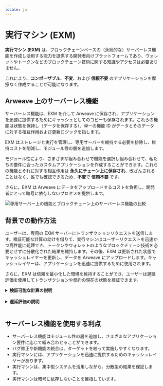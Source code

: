 ```yaml
---
locale: ja
---
```

# 実行マシン (EXM)

**実行マシン (EXM)** は、ブロックチェーンベースの（永続的な）サーバーレス機能を作成し活用する能力を提供する開発者向けプラットフォームであり、ウォレットやトークンなどのブロックチェーン技術に関する知識やアクセスは必要ありません。

これにより、**コンポーザブル**、**不変**、および **信頼不要** のアプリケーションを摩擦なく作成することが可能になります。

## Arweave 上のサーバーレス機能

サーバーレス機能は、EXM を介して Arweave に保存され、アプリケーションを迅速に提供するためにキャッシュとしてのコピーも保存されます。これらの機能は状態を保持し（データを保存する）、単一の機能 ID がデータとそのデータに対する相互作用および更新ロジックを指します。

EXM はストレージと実行を管理し、専用サーバーを維持する必要を排除し、維持コストを削減し、モジュール性の層を追加します。

モジュール性により、さまざまな組み合わせで機能を選択し組み合わせて、私たちの要件に合ったカスタムアプリケーションを作成することができます。これらの機能とそれに対する相互作用は **永久にチェーン上に保存され**、改ざんされることはなく、誰でも確認できるため、**不変**で **信頼不要** です。

さらに、EXM は Arweave にデータをアップロードするコストを負担し、開発者にとって暗号に依存しないプロセスを提供します。

![専用サーバー上の機能とブロックチェーン上のサーバーレス機能の比較](~@source/images/exm-serverless-functions.png)

## 背景での動作方法

ユーザーは、専用の EXM サーバーにトランザクションリクエストを送信します。検証可能な計算の助けを借りて、実行マシンはユーザーリクエストを迅速かつ高性能に処理でき、トークンやウォレットのようなブロックチェーン技術を必要とせずに分散化された結果を維持します。その後、EXM は更新された状態でキャッシュレイヤーを更新し、データを Arweave にアップロードします。キャッシュレイヤーは、アプリケーションを迅速に提供するために使用されます。

さらに、EXM は信頼を最小化した環境を維持することができ、ユーザーは遅延評価を使用してトランザクションや契約の現在の状態を検証できます。

<details>
<summary><strong>検証可能な計算の説明</strong></summary>

<strong>検証可能な計算</strong>は、集中型システムの利点を活用しながら、分散型の結果を保証する計算の一形態です。

すべてのサーバーレス機能は、情報の状態を読み取るか更新する能力を持っています。検証可能な計算を使用すると、この状態は集中型サーバーにキャッシュされ、処理時に合意が必要ないため、パフォーマンスが向上しますが、情報は常にユーザーによる検証のために利用可能です。これにより、ユーザーはキャッシュレイヤーに保存されている間でも「遅延評価」を行うことができ、最終的にオンチェーンに移動します。

![検証可能な計算の説明](~@source/images/exm-verifiable-computing.png)

検証可能な計算がシームレスに機能するためには、いくつかのコア部分が実装される必要があります。

- <strong>エグゼキューター</strong>: ユーザートランザクションリクエストを処理し、キャッシュするソフトウェア。
- <strong>プロセッサ</strong>: 単一または複数のユーザーからトランザクションを受け取る責任を持つ集中型パイプライン（システム）。トランザクションのバルクを受信した後、新しいデータを使用してスマートコントラクトを再評価する必要があります。トランザクションが受信されると、スマートコントラクトの最新の状態がアップグレードされ、ユーザーがアクセスできるように保存される必要があります。プロセッサは通常、タイムスタンプによってトランザクションの順序を決定します。
- <strong>コンベイヤー</strong>: データベースのブロックチェーンと橋渡しをする集中型システム。プロセッサによって受信されたすべてのトランザクションはコンベイヤーに送信され、このオペレーションを Arweave のようなデータベースのブロックチェーンに保存することを保証します。
</details>
<br/>

<details>
<summary><strong>遅延評価の説明</strong></summary>

![遅延評価の説明](~@source/images/exm-lazy-evaluation.png)

<strong>遅延評価</strong>は、名前が示すように、スマートコントラクトとその現在の状態をブロックチェーンで遅延評価する方法です。スマートコントラクト自体とそれに対するすべての相互作用（書き込み操作）はチェーン上に保存され、任意のユーザーがアクセスできます。

これは、ノードからユーザーに処理の負担を移すことを目的としています。ユーザーは、スマートコントラクトコードとそれとの相互作用をローカルで評価し、現在の契約の状態を検証することができます。

これにより、ノードがチェーンの現在の状態の完全なコピーを保存し、それに対して合意に達する必要がなくなります。したがって、コストを削減し、パフォーマンスを向上させます。

すべての人が同じデータにアクセスできるため、すべての人が同じ方法で解釈し、情報の現在の状態にアクセスできることが保証されます。
</details>
<br/>

## サーバーレス機能を使用する利点

- サーバーレス機能はモジュール性の層を追加し、さまざまなアプリケーション要件に応じて組み合わせることができます。
- バグ修正や新機能の統合は、ターゲットを絞って実施しやすくなります。
- 実行マシンには、アプリケーションを迅速に提供するためのキャッシュレイヤーがあります。
- 実行マシンは、集中型システムを活用しながら、分散型の結果を保証します。
- 実行マシンは暗号に依存しないことを目指しています。